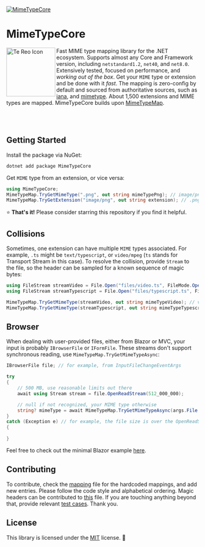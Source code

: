 [![MimeTypeCore](https://badgen.net/nuget/v/MimeTypeCore?v=303&icon=nuget&label=MimeTypeCore)](https://www.nuget.org/packages/MimeTypeCore)

# MimeTypeCore

<img align="left" width="128" height="128" alt="Te Reo Icon" src="https://github.com/user-attachments/assets/250152a4-cbcd-409b-9290-36a2dd7c77f8" />
Fast MIME type mapping library for the .NET ecosystem. Supports almost any Core and Framework version, including <code>netstandard1.2</code>, <code>net40</code>, and <code>net8.0</code>. Extensively tested, focused on performance, and <i>working out of the box</i>. Get your <code>MIME</code> type or extension and be done with it <i>fast</i>. The mapping is zero-config by default and sourced from authoritative sources, such as <a href="https://www.iana.org/assignments/media-types/media-types.xhtml">iana</a>, and <a href="https://mimetype.io/all-types">mimetype</a>. About 1,500 extensions and MIME types are mapped. MimeTypeCore builds upon <a href="https://github.com/samuelneff/MimeTypeMap">MimeTypeMap</a>.

<br/><br/>

## Getting Started

Install the package via NuGet:

```powershell
dotnet add package MimeTypeCore
```

Get `MIME` type from an extension, or vice versa:

```csharp
using MimeTypeCore;
MimeTypeMap.TryGetMimeType(".png", out string mimeTypePng); // image/png
MimeTypeMap.TryGetExtension("image/png", out string extension); // .png
```

⭐ **That's it!** Please consider starring this repository if you find it helpful.

## Collisions

Sometimes, one extension can have multiple `MIME` types associated. For example, `.ts` might be `text/typescript`, or `video/mpeg` (`ts` stands for Transport Stream in this case). To resolve the collision, provide `Stream` to the file, so the header can be sampled for a known sequence of magic bytes:
```csharp
using FileStream streamVideo = File.Open("files/video.ts", FileMode.Open);
using FileStream streamTypescript = File.Open("files/typescript.ts", FileMode.Open);

MimeTypeMap.TryGetMimeType(streamVideo, out string mimeTypeVideo); // video/mpeg
MimeTypeMap.TryGetMimeType(streamTypescript, out string mimeTypeTypescript); // text/typescript
```

## Browser

When dealing with user-provided files, either from Blazor or MVC, your input is probably `IBrowserFile` or `IFormFile`. These streams don't support synchronous reading, use `MimeTypeMap.TryGetMimeTypeAsync`:
```cs
IBrowserFile file; // for example, from InputFileChangeEventArgs

try
{
    // 500 MB, use reasonable limits out there
    await using Stream stream = file.OpenReadStream(512_000_000);

    // null if not recognized, your MIME type otherwise
    string? mimeType = await MimeTypeMap.TryGetMimeTypeAsync(args.File.Name, stream);
}
catch (Exception e) // for example, the file size is over the OpenReadStream limit, etc.
{
    
}
```

Feel free to check out the minimal Blazor example [here](https://github.com/lofcz/MimeTypeCore/blob/master/MimeTypeCore/MimeTypeCore.Example.Web/Components/Pages/Home.razor).

## Contributing

To contribute, check the [mapping](https://github.com/lofcz/MimeTypeCore/blob/master/MimeTypeCore/MimeTypeCore/MimeTypeMapMapping.cs) file for the hardcoded mappings, and add new entries. Please follow the code style and alphabetical ordering. Magic headers can be contributed to [this](https://github.com/lofcz/MimeTypeCore/blob/master/MimeTypeCore/MimeTypeCore/MimeTypeMapMagicBytes.cs) file. If you are touching anything beyond that, provide relevant [test cases](https://github.com/lofcz/MimeTypeCore/tree/master/MimeTypeCore/MimeTypeCore.Tests). Thank you.


## License

This library is licensed under the [MIT](https://github.com/lofcz/FastCloner/blob/next/LICENSE) license. 💜
